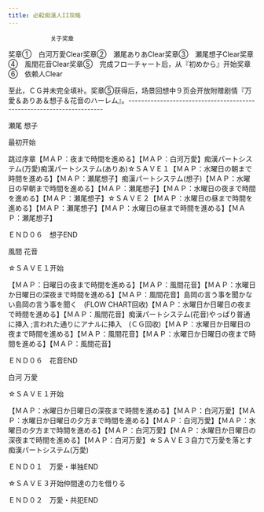 ```yaml
---
title: 必殺痴漢人II攻略
---
```


                关于奖章

奖章①　白河万愛Clear奖章②　瀬尾ありあClear奖章③　瀬尾想子Clear奖章④　風間花音Clear奖章⑤　完成フローチャート后，从『初めから』开始奖章⑥　依赖人Clear

至此，ＣＧ并未完全填补。奖章⑤获得后，场景回想中９页会开放附赠剧情『万愛＆ありあ＆想子＆花音のハーレム』。----------------------------------------------------------------------

瀬尾 想子

最初开始

跳过序章【ＭＡＰ：夜まで時間を進める】【ＭＡＰ：白河万愛】痴漢パートシステム(万愛)痴漢パートシステム(ありあ)☆ＳＡＶＥ１【ＭＡＰ：水曜日の朝まで時間を進める】【ＭＡＰ：瀬尾想子】痴漢パートシステム(想子)【ＭＡＰ：水曜日の早朝まで時間を進める】【ＭＡＰ：瀬尾想子】【ＭＡＰ：水曜日の夜まで時間を進める】【ＭＡＰ：瀬尾想子】☆ＳＡＶＥ２【ＭＡＰ：水曜日の昼まで時間を進める】【ＭＡＰ：瀬尾想子】【ＭＡＰ：水曜日の昼まで時間を進める】【ＭＡＰ：瀬尾想子】

ＥＮＤ０６　想子END

風間 花音

☆ＳＡＶＥ１开始

【ＭＡＰ：日曜日の夜まで時間を進める】【ＭＡＰ：風間花音】【ＭＡＰ：水曜日か日曜日の深夜まで時間を進める】【ＭＡＰ：風間花音】島岡の言う事を聞かない島岡の言う事を聞く　(FLOW CHART回收)【ＭＡＰ：水曜日か日曜日の夜まで時間を進める】【ＭＡＰ：風間花音】痴漢パートシステム(花音)やっぱり普通に挿入 ;言われた通りにアナルに挿入　(ＣＧ回收)【ＭＡＰ：水曜日か日曜日の夜まで時間を進める】【ＭＡＰ：風間花音】【ＭＡＰ：水曜日か日曜日の夜まで時間を進める】【ＭＡＰ：風間花音】

ＥＮＤ０６　花音END

白河 万愛

☆ＳＡＶＥ１开始

【ＭＡＰ：水曜日か日曜日の深夜まで時間を進める】【ＭＡＰ：白河万愛】【ＭＡＰ：水曜日か日曜日の夕方まで時間を進める】【ＭＡＰ：白河万愛】【ＭＡＰ：水曜日の夕方まで時間を進める】【ＭＡＰ：白河万愛】【ＭＡＰ：水曜日か日曜日の深夜まで時間を進める】【ＭＡＰ：白河万愛】☆ＳＡＶＥ３自力で万愛を落とす痴漢パートシステム(万愛)

ＥＮＤ０１　万愛・単独END

☆ＳＡＶＥ３开始仲間達の力を借りる

ＥＮＤ０２　万愛・共犯END


              

